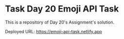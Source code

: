 # Task Day 20 Emoji API Task

This is a repository of Day 20's Assignment's solution.

Deployed URL: https://emoji-api-task.netlify.app